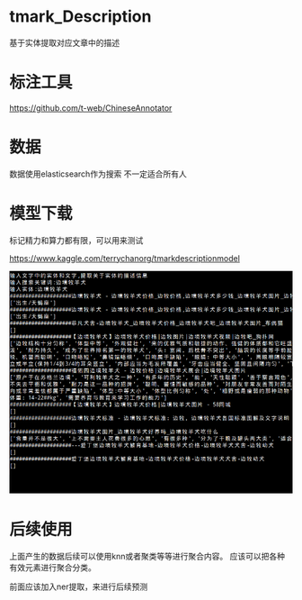 # tmark_Description
基于实体提取对应文章中的描述

# 标注工具
https://github.com/t-web/ChineseAnnotator

# 数据
数据使用elasticsearch作为搜索
不一定适合所有人



# 模型下载
标记精力和算力都有限，可以用来测试

https://www.kaggle.com/terrychanorg/tmarkdescriptionmodel

![alt text](https://github.com/napoler/tmark_Description/blob/master/ner_train/static/pre_test.png "效果测试")

# 后续使用
上面产生的数据后续可以使用knn或者聚类等等进行聚合内容。
应该可以把各种有效元素进行聚合分类。

前面应该加入ner提取，来进行后续预测


